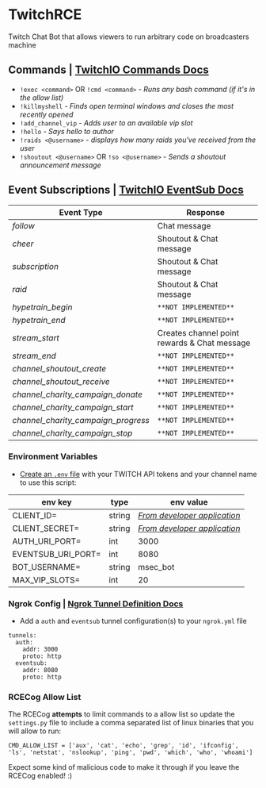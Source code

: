 # TwitchRCE
Twitch Chat Bot that allows viewers to run arbitrary code on broadcasters machine

## Commands | [TwitchIO Commands Docs](https://twitchio.dev/en/latest/exts/commands.html)
* `!exec <command>` OR `!cmd <command>` - *Runs any bash command (if it's in the allow list)*
* `!killmyshell` - *Finds open terminal windows and closes the most recently opened*
* `!add_channel_vip` - *Adds user to an available vip slot*
* `!hello` - *Says hello to author*
* `!raids <@username>` - *displays how many raids you've received from the user*
* `!shoutout <@username>` OR `!so <@username>` - *Sends a shoutout announcement message*

## Event Subscriptions | [TwitchIO EventSub Docs](https://twitchio.dev/en/latest/exts/eventsub.html)
| Event Type                          | Response                                      |
|-------------------------------------|-----------------------------------------------|
| *follow*                            | Chat message                                  |
| *cheer*                             | Shoutout & Chat message                       |
| *subscription*                      | Shoutout & Chat message                       |
| *raid*                              | Shoutout & Chat message                       |
| *hypetrain_begin*                   | `**NOT IMPLEMENTED**`                         |
| *hypetrain_end*                     | `**NOT IMPLEMENTED**`                         |
| *stream_start*                      | Creates channel point rewards & Chat message  |
| *stream_end*                        | `**NOT IMPLEMENTED**`                         |
| *channel_shoutout_create*           | `**NOT IMPLEMENTED**`                         |
| *channel_shoutout_receive*          | `**NOT IMPLEMENTED**`                         |
| *channel_charity_campaign_donate*   | `**NOT IMPLEMENTED**`                         |
| *channel_charity_campaign_start*    | `**NOT IMPLEMENTED**`                         |
| *channel_charity_campaign_progress* | `**NOT IMPLEMENTED**`                         |
| *channel_charity_campaign_stop*     | `**NOT IMPLEMENTED**`                         |

### Environment Variables
* [Create an `.env` file](https://dev.to/jakewitcher/using-env-files-for-environment-variables-in-python-applications-55a1) with your TWITCH API tokens and your channel name to use this script:

| env key            | type   | env value                                                          |
|--------------------|--------|--------------------------------------------------------------------|
| CLIENT_ID=         | string | *[From developer application](https://dev.twitch.tv/console/apps)* |
| CLIENT_SECRET=     | string | *[From developer application](https://dev.twitch.tv/console/apps)* |
| AUTH_URI_PORT=     | int    | 3000                                                               |
| EVENTSUB_URI_PORT= | int    | 8080                                                               |
| BOT_USERNAME=      | string | msec_bot                                                           |
| MAX_VIP_SLOTS=     | int    | 20                                                                 |

### Ngrok Config | [Ngrok Tunnel Definition Docs](https://ngrok.com/docs/ngrok-agent/config#tunnel-definitions)
* Add a `auth` and `eventsub` tunnel configuration(s) to your `ngrok.yml` file

```
tunnels:
  auth:
    addr: 3000
    proto: http
  eventsub:
    addr: 8080
    proto: http
```

### RCECog Allow List

The RCECog **attempts** to limit commands to a allow list so update the `settings.py` file to include a comma separated list of linux binaries that you will allow to run:
```
CMD_ALLOW_LIST = ['aux', 'cat', 'echo', 'grep', 'id', 'ifconfig', 'ls', 'netstat', 'nslookup', 'ping', 'pwd', 'which', 'who', 'whoami']
```

Expect some kind of malicious code to make it through if you leave the RCECog enabled! :)
